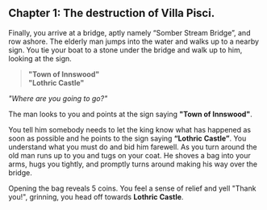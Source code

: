 ## Chapter 1: The destruction of Villa Pisci.

Finally, you arrive at a bridge, aptly namely “Somber Stream Bridge”, and row ashore. The elderly man jumps into the water and walks up to a nearby sign. You tie your boat to a stone under the bridge and walk up to him, looking at the sign.

> **"Town of Innswood"**  
> **"Lothric Castle"**

_"Where are you going to go?"_

The man looks to you and points at the sign saying **"Town of Innswood"**.

You tell him somebody needs to let the king know what has happened as soon as possible and he points to the sign saying **“Lothric Castle”**. You understand what you must do and bid him farewell. As you turn around the old man runs up to you and tugs on your coat. He shoves a bag into your arms, hugs you tightly, and promptly turns around making his way over the bridge.

Opening the bag reveals 5 coins. You feel a sense of relief and yell "Thank you!", grinning, you head off towards **Lothric Castle**.
